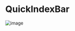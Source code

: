 # QuickIndexBar

![image](https://github.com/hybcoder1992/QuickIndexBar/blob/master/QuickIndexDemo/quickindexbar.gif)
